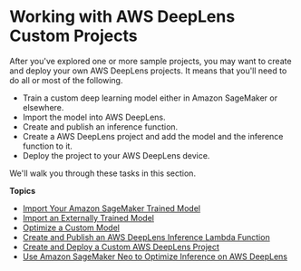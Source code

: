 # Working with AWS DeepLens Custom Projects<a name="deeplens-custom-projects"></a>

After you've explored one or more sample projects, you may want to create and deploy your own AWS DeepLens projects\. It means that you'll need to do all or most of the following\.
+ Train a custom deep learning model either in Amazon SageMaker or elsewhere\.
+ Import the model into AWS DeepLens\.
+ Create and publish an inference function\.
+ Create a AWS DeepLens project and add the model and the inference function to it\.
+ Deploy the project to your AWS DeepLens device\.

We'll walk you through these tasks in this section\.

**Topics**
+ [Import Your Amazon SageMaker Trained Model](deeplens-import-from-sagemaker.md)
+ [Import an Externally Trained Model](deeplens-import-external-trained.md)
+ [Optimize a Custom Model](deeplens-optimize-model.md)
+ [Create and Publish an AWS DeepLens Inference Lambda Function](deeplens-inference-lambda-create.md)
+ [Create and Deploy a Custom AWS DeepLens Project](deeplens-create-custom-project.md)
+ [Use Amazon SageMaker Neo to Optimize Inference on AWS DeepLens](deeplens-compile-model-with-neo.md)
